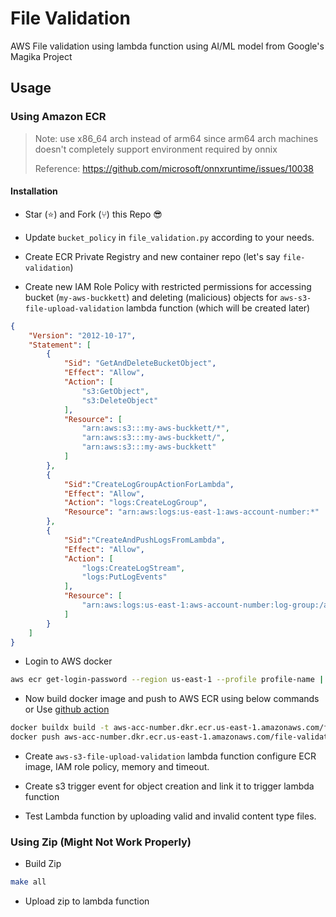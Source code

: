 # File Validation

AWS File validation using lambda function using AI/ML model from Google's Magika Project

## Usage

### Using Amazon ECR

> Note: use x86_64 arch instead of arm64 since arm64 arch machines doesn't completely support
> environment required by onnix
>
> Reference: https://github.com/microsoft/onnxruntime/issues/10038

#### Installation

* Star (⭐️) and Fork (⑂) this Repo 😎

* Update `bucket_policy` in `file_validation.py` according to your needs.

* Create ECR Private Registry and new container repo (let's say `file-validation`)

* Create new IAM Role Policy with restricted permissions for accessing bucket (`my-aws-buckkett`) and deleting (malicious) objects for `aws-s3-file-upload-validation` lambda function (which will be created later)

```json
{
    "Version": "2012-10-17",
    "Statement": [
        {
            "Sid": "GetAndDeleteBucketObject",
            "Effect": "Allow",
            "Action": [
                "s3:GetObject",
                "s3:DeleteObject"
            ],
            "Resource": [
                "arn:aws:s3:::my-aws-buckkett/*",
                "arn:aws:s3:::my-aws-buckkett/",
                "arn:aws:s3:::my-aws-buckkett"
            ]
        },
        {
            "Sid":"CreateLogGroupActionForLambda",
            "Effect": "Allow",
            "Action": "logs:CreateLogGroup",
            "Resource": "arn:aws:logs:us-east-1:aws-account-number:*"
        },
        {
            "Sid":"CreateAndPushLogsFromLambda",
            "Effect": "Allow",
            "Action": [
                "logs:CreateLogStream",
                "logs:PutLogEvents"
            ],
            "Resource": [
                "arn:aws:logs:us-east-1:aws-account-number:log-group:/aws/lambda/aws-s3-file-upload-validation:*"
            ]
        }
    ]
}
```

* Login to AWS docker

```bash
aws ecr get-login-password --region us-east-1 --profile profile-name | docker login --username AWS --password-stdin aws-acc-number.dkr.ecr.us-east-1.amazonaws.com
```

* Now build docker image and push to AWS ECR using below commands or Use [github action](./.github/workflows/build-ecr-image.yml)

```bash
docker buildx build -t aws-acc-number.dkr.ecr.us-east-1.amazonaws.com/file-validation:latest
docker push aws-acc-number.dkr.ecr.us-east-1.amazonaws.com/file-validation:latest
```

* Create `aws-s3-file-upload-validation` lambda function configure ECR image, IAM role policy, memory and timeout.

* Create s3 trigger event for object creation and link it to trigger lambda function

* Test Lambda function by uploading valid and invalid content type files.

### Using Zip (Might Not Work Properly)

* Build Zip

```bash
make all
```

* Upload zip to lambda function
